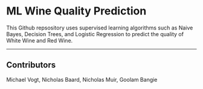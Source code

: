 # ML Wine Quality Prediction
 
This Github repsository uses supervised learning algorithms such as Naive Bayes, Decision Trees, and Logistic Regression to predict the quality of White Wine and Red Wine.

---
## Contributors
Michael Vogt,
Nicholas Baard,
Nicholas Muir,
Goolam Bangie
